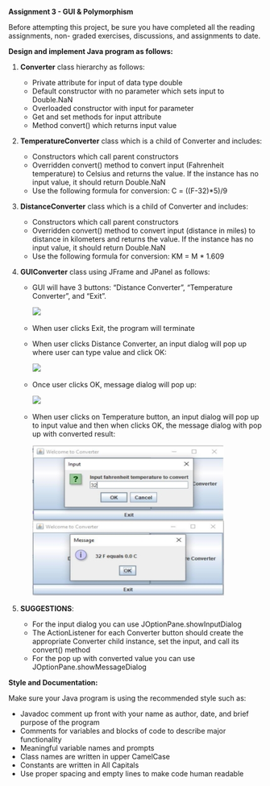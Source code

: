 ﻿**Assignment 3 - GUI & Polymorphism**

Before attempting this project, be sure you have completed all the reading assignments, non- graded exercises, discussions, and assignments to date.

**Design and implement Java program as follows:**

1. **Converter** class hierarchy as follows:
   - Private attribute for input of data type double
   - Default constructor with no parameter which sets input to Double.NaN
   - Overloaded constructor with input for parameter
   - Get and set methods for input attribute
   - Method convert() which returns input value
1. **TemperatureConverter** class which is a child of Converter and includes:
   - Constructors which call parent constructors
   - Overridden convert() method to convert input (Fahrenheit temperature) to Celsius and returns the value. If the instance has no input value, it should return Double.NaN
   - Use the following formula for conversion:  C = ((F-32)\*5)/9
3. **DistanceConverter** class which is a child of Converter and includes:
   - Constructors which call parent constructors
   - Overridden convert() method to convert input (distance in miles) to distance in kilometers and returns the value. If the instance has no input value, it should return Double.NaN
   - Use the following formula for conversion:  KM = M \* 1.609
4. **GUIConverter** class using JFrame and JPanel as follows:
   - GUI will have 3 buttons: “Distance Converter”, “Temperature Converter”, and “Exit”.

     ![](image_1.png)

   - When user clicks Exit, the program will terminate
   - When user clicks Distance Converter, an input dialog will pop up where user can type value and click OK:

     ![](image_2.png)

   - Once user clicks OK, message dialog will pop up:

     ![](image_3.png)

   - When user clicks on Temperature button, an input dialog will pop up to input value and then when clicks OK, the message dialog with pop up with converted result:

     ![](image_4.jpeg)

6. **SUGGESTIONS**:
   - For the input dialog you can use JOptionPane.showInputDialog
   - The ActionListener for each Converter button should create the appropriate Converter child instance, set the input, and call its convert() method
   - For the pop up with converted value you can use JOptionPane.showMessageDialog

**Style and Documentation:**

Make sure your Java program is using the recommended style such as:

- Javadoc comment up front with your name as author, date, and brief purpose of the program
- Comments for variables and blocks of code to describe major functionality
- Meaningful variable names and prompts
- Class names are written in upper CamelCase
- Constants are written in All Capitals
- Use proper spacing and empty lines to make code human readable 